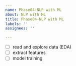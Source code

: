 ```yaml
---
name: Phase04-NLP with ML
about: NLP with ML
title: Phase04-NLP with ML
labels: ''
assignees: ''

---
```


- [ ] read and explore data (EDA)
- [ ] extract features
- [ ] model training
